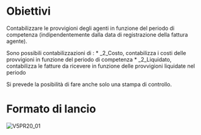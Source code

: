 # Obiettivi
Contabilizzare le provvigioni degli agenti in funzione del periodo di competenza (indipendentemente dalla data di registrazione della fattura agente).

Sono possibili contabilizzazioni di : 
 \* _2_Costo, contabilizza i costi delle provvigioni in funzione del periodo di competenza
 \* _2_Liquidato, contabilizza le fatture da ricevere in funzione delle provvigioni liquidate nel periodo

Si prevede la posibilità di fare anche solo una stampa di controllo.

# Formato di lancio
![V5PR20_01](http://doc.smeup.com/immagini/MBDOC_OGG-P_V5PR20/V5PR20_01.png)